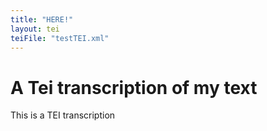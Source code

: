 ```yaml
---
title: "HERE!"
layout: tei
teiFile: "testTEI.xml"
---
```


# A Tei transcription of my text

This is a TEI transcription

